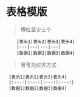 # 表格模版

> 横杠至少三个
```
    |表头1|表头2|表头3|表头4|
    |---|---|---|---|
    |数据1|数据2|数据3|数据4|
```

> 冒号为对齐方式
```
 |表头1|表头2|表头3|表头4|
 |:---:|:---:|:---:|:---:|
 |数据1|数据2|数据3|数据4|
```